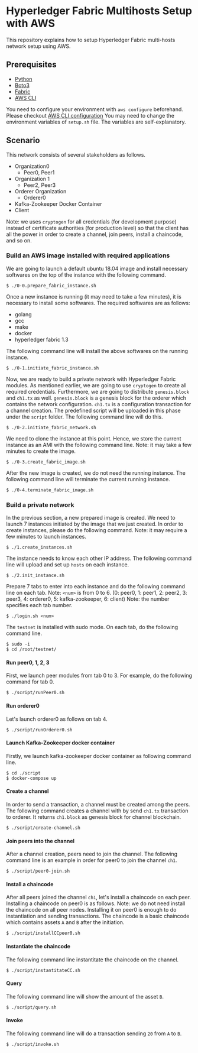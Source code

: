 # Hyperledger Fabric Multihosts Setup with AWS

This repository explains how to setup Hyperledger Fabric multi-hosts network setup using AWS.



## Prerequisites
* [Python](https://www.python.org/)
* [Boto3](https://boto3.amazonaws.com/v1/documentation/api/latest/index.html)
* [Fabric](http://www.fabfile.org/)
* [AWS CLI](https://docs.aws.amazon.com/ko_kr/cli/latest/userguide/cli-chap-install.html)

You need to configure your environment with `aws configure` beforehand. Please checkout [AWS CLI configuration](https://docs.aws.amazon.com/ko_kr/cli/latest/userguide/cli-chap-configure.html)
You may need to change the environment variables of `setup.sh` file. The variables are self-explanatory.

## Scenario
This network consists of several stakeholders as follows.
- Organization0
    - Peer0, Peer1
- Organization 1
    - Peer2, Peer3
- Orderer Organization
    - Orderer0
- Kafka-Zookeeper Docker Container
- Client

Note: we uses `cryptogen` for all credentials (for development purpose) instead of certificate authorities (for production level) so that the client has all the power in order to create a channel, join peers, install a chaincode, and so on.

### Build an AWS image installed with required applications
We are going to launch a default ubuntu 18.04 image and install necessary softwares on the top of the instance with the following command.
```
$ ./0-0.prepare_fabric_instance.sh
```
Once a new instance is running (it may need to take a few minutes), it is necessary to install some softwares.
The required softwares are as follows:
* golang
* gcc
* make
* docker
* hyperledger fabric 1.3

The following command line will install the above softwares on the running instance.
```
$ ./0-1.initiate_fabric_instance.sh
```
Now, we are ready to build a private network with Hyperledger Fabric modules. As mentioned earlier, we are going to use `cryptogen` to create all required credentials. Furthermore, we are going to distribute `genesis.block` and `ch1.tx` as well. `genesis.block` is a genesis block for the orderer which contains the network configuration. `ch1.tx` is a configuration transaction for a channel creation. The predefined script will be uploaded in this phase under the `script` folder. The following command line will do this.
```
$ ./0-2.initiate_fabric_network.sh
```
We need to clone the instance at this point. Hence, we store the current instance as an AMI with the following command line.
Note: it may take a few minutes to create the image.
```
$ ./0-3.create_fabric_image.sh
```
After the new image is created, we do not need the running instance. The following command line will terminate the current running instance.
```
$ ./0-4.terminate_fabric_image.sh
```

### Build a private network
In the previous section, a new prepared image is created. We need to launch 7 instances initiated by the image that we just created.
In order to create instances, please do the following command. Note: it may require a few minutes to launch instances.
```
$ ./1.create_instances.sh
```
The instance needs to know each other IP address. The following command line will upload and set up `hosts` on each instance.
```
$ ./2.init_instance.sh
```

Prepare 7 tabs to enter into each instance and do the following command line on each tab. Note: `<num>` is from 0 to 6.
(0: peer0, 1: peer1, 2: peer2, 3: peer3, 4: orderer0, 5: kafka-zookeeper, 6: client)
Note: the number specifies each tab number.
```
$ ./login.sh <num>
```

The `testnet` is installed with sudo mode. On each tab, do the following command line.
```
$ sudo -i
$ cd /root/testnet/
```
#### Run peer0, 1, 2, 3
First, we launch peer modules from tab 0 to 3. For example, do the following command for tab 0.
```
$ ./script/runPeer0.sh
```
#### Run orderer0
Let's launch orderer0 as follows on tab 4.
```
$ ./script/runOrderer0.sh
```

#### Launch Kafka-Zookeeper docker container
Firstly, we launch kafka-zookeeper docker container as following command line.
```
$ cd ./script
$ docker-compose up
```

#### Create a channel
In order to send a transaction, a channel must be created among the peers. The following command creates a channel with by send `ch1.tx` transaction to orderer. It returns `ch1.block` as genesis block for channel blockchain.
```
$ ./script/create-channel.sh
```

#### Join peers into the channel
After a channel creation, peers need to join the channel. The following command line is an example in order for peer0 to join the channel `ch1`.
```
$ ./script/peer0-join.sh
```

#### Install a chaincode
After all peers joined the channel `ch1`, let's install a chaincode on each peer. Installing a chaincode on peer0 is as follows.
Note: we do not need install the chaincode on all peer nodes. Installing it on peer0 is enough to do instantiation and sending transactions.
The chaincode is a basic chaincode which contains assets `A` and `B` after the initiation.
```
$ ./script/installCCpeer0.sh
```

#### Instantiate the chaincode
The following command line instantitate the chaincode on the channel.
```
$ ./script/instantitateCC.sh
```

#### Query
The following command line will show the amount of the asset `B`.
```
$ ./script/query.sh
```

#### Invoke
The following command line will do a transaction sending `20` from `A` to `B`.
```
$ ./script/invoke.sh
```

